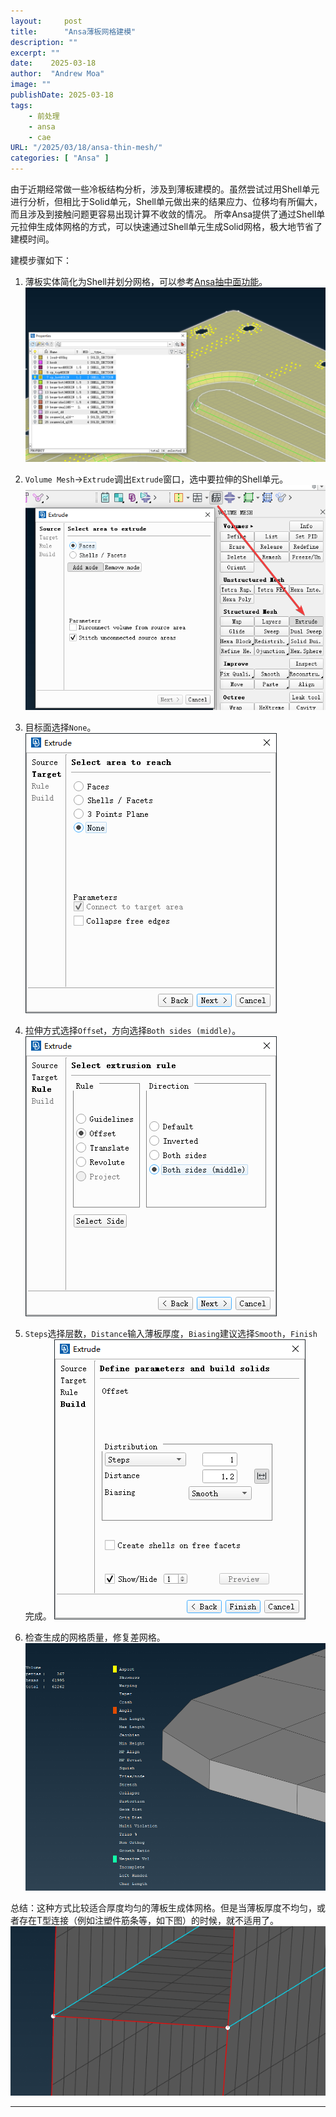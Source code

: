 ```yaml
---
layout:     post
title:      "Ansa薄板网格建模"
description: ""
excerpt: ""
date:    2025-03-18
author:  "Andrew Moa"
image: ""
publishDate: 2025-03-18
tags:
    - 前处理
    - ansa
    - cae
URL: "/2025/03/18/ansa-thin-mesh/"
categories: [ "Ansa" ]    
---
```


由于近期经常做一些冷板结构分析，涉及到薄板建模的。虽然尝试过用Shell单元进行分析，但相比于Solid单元，Shell单元做出来的结果应力、位移均有所偏大，而且涉及到接触问题更容易出现计算不收敛的情况。
所幸Ansa提供了通过Shell单元拉伸生成体网格的方式，可以快速通过Shell单元生成Solid网格，极大地节省了建模时间。

建模步骤如下：
1. 薄板实体简化为Shell并划分网格，可以参考[Ansa抽中面功能](../Ansa/2025-02-27-Ansa抽中面功能.md)。
![5c6da744441c0b43367e9d1ff0296ec1.png](/docs/img/_resources/5c6da744441c0b43367e9d1ff0296ec1.png)

2. `Volume Mesh`→`Extrude`调出`Extrude`窗口，选中要拉伸的Shell单元。
![02fe91f7f3a74047ccd442f4eaa42505.png](/docs/img/_resources/02fe91f7f3a74047ccd442f4eaa42505.png)

3. 目标面选择`None`。
![5818d8ffc832684765e7312eafe76ea9.png](/docs/img/_resources/5818d8ffc832684765e7312eafe76ea9.png)

4. 拉伸方式选择`Offse`t，方向选择`Both sides (middle)`。
![d464570c23719e82fcd4d152a9278f8d.png](/docs/img/_resources/d464570c23719e82fcd4d152a9278f8d.png)

5. `Steps`选择层数，`Distance`输入薄板厚度，`Biasing`建议选择`Smooth`，`Finish`完成。
![e3b90aaa49545a963c3f998a86a3a036.png](/docs/img/_resources/e3b90aaa49545a963c3f998a86a3a036.png)

6. 检查生成的网格质量，修复差网格。
![242f974310b6eff9061c0c8ce2230673.png](/docs/img/_resources/242f974310b6eff9061c0c8ce2230673.png)

总结：这种方式比较适合厚度均匀的薄板生成体网格。但是当薄板厚度不均匀，或者存在T型连接（例如注塑件筋条等，如下图）的时候，就不适用了。
![0ad79055f8a7a324c278b023ee79be6f.png](/docs/img/_resources/0ad79055f8a7a324c278b023ee79be6f.png)

---


